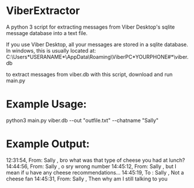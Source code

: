 # ViberExtractor
A python 3 script for extracting messages from Viber Desktop's sqlite message database into a text file.

If you use Viber Desktop, all your messages are stored in a sqlite database. In windows, this is usually located at: C:\Users\*USERANAME*\AppData\Roaming\ViberPC\*YOURPHONE#*\viber.db

to extract messages from viber.db with this script, download and run main.py

# Example Usage:

python3 main.py viber.db --out "outfile.txt" --chatname "Sally"

# Example Output:

12:31:54, From: Sally    , bro what was that type of cheese you had at lunch?
14:44:56, From: Sally    , o sry wrong number
14:45:12, From: Sally    , but I mean if u have any cheese recommendations...
14:45:19, To  : Sally    , Not a cheese fan
14:45:31, From: Sally    , Then why am I still talking to you
